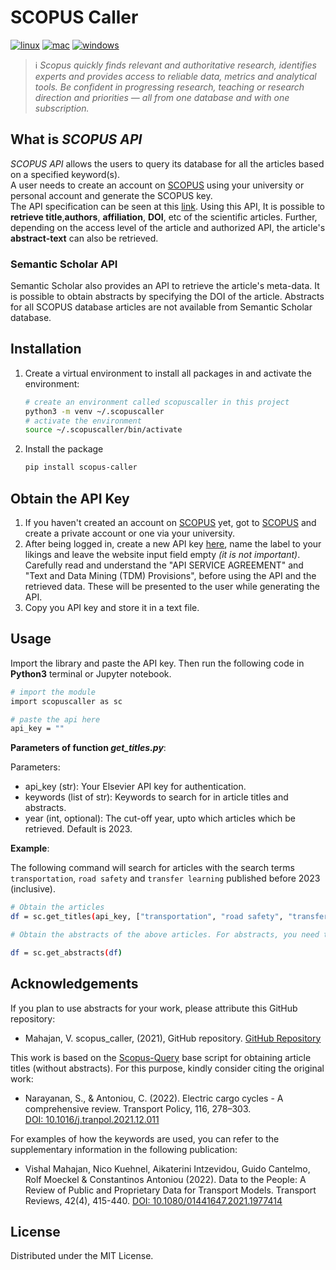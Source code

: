 # SCOPUS Caller

[![linux](https://github.com/vishalmhjn/scopus_caller/actions/workflows/main.yml/badge.svg?branch=master&event=push)](https://github.com/vishalmhjn/scopus_caller/actions/workflows/main.yml)
[![mac](https://github.com/vishalmhjn/scopus_caller/actions/workflows/mac.yml/badge.svg?branch=master&event=push)](https://github.com/vishalmhjn/scopus_caller/actions/workflows/mac.yml)
[![windows](https://github.com/vishalmhjn/scopus_caller/actions/workflows/windows.yml/badge.svg?branch=master&event=push)](https://github.com/vishalmhjn/scopus_caller/actions/workflows/windows.yml)

> ℹ️ _Scopus quickly finds relevant and authoritative research, identifies experts and provides access to reliable data,
> metrics and analytical tools. Be confident in progressing research, teaching or research direction and priorities
> — all from one database and with one subscription._

## What is _SCOPUS API_

_SCOPUS API_ allows the users to query its database for all the articles based on a specified keyword(s).  
A user needs to create an account on [SCOPUS](https://www.elsevier.com/solutions/scopus) using your university or
personal account and generate the SCOPUS key.  
The API specification can be seen at this [link](https://github.com/ElsevierDev/elsapy). Using this API, It is possible
to **retrieve title**,**authors**, **affiliation**, **DOI**, etc of the scientific articles. Further, depending on the
access level of the article and authorized API, the article's **abstract-text** can also be retrieved.

### Semantic Scholar API

Semantic Scholar also provides an API to retrieve the article's meta-data. It is possible to obtain abstracts by
specifying the DOI of the article. Abstracts for all SCOPUS database articles are not available from Semantic Scholar database.

## Installation

1. Create a virtual environment to install all packages in and activate the environment:

   ```sh
   # create an environment called scopuscaller in this project
   python3 -m venv ~/.scopuscaller
   # activate the environment
   source ~/.scopuscaller/bin/activate
   ```

2. Install the package

   ```sh
   pip install scopus-caller
   ```

## Obtain the API Key

1. If you haven't created an account on [SCOPUS](https://dev.elsevier.com) yet, got to
   [SCOPUS](https://www.elsevier.com/solutions/scopus) and create a private account or one via your university.
2. After being logged in, create a new API key [here](https://dev.elsevier.com/apikey/manage), name the label to your
   likings and leave the website input field empty _(it is not important)_.  
   Carefully read and understand the "API
   SERVICE AGREEMENT" and "Text and Data Mining (TDM) Provisions", before using the API and the retrieved data. These
   will be presented to the user while generating the API.
3. Copy you API key and store it in a text file.

## Usage

Import the library and paste the API key. Then run the following code in **Python3** terminal or Jupyter notebook.

```sh
# import the module
import scopuscaller as sc

# paste the api here
api_key = ""
```

**Parameters of function _get_titles.py_**:

Parameters:

- api_key (str): Your Elsevier API key for authentication.
- keywords (list of str): Keywords to search for in article titles and abstracts.
- year (int, optional): The cut-off year, upto which articles which be retrieved. Default is 2023.

**Example**:

The following command will search for articles with the search terms `transportation`, `road safety` and `transfer learning` published before 2023 (inclusive).

```sh
# Obtain the articles
df = sc.get_titles(api_key, ["transportation", "road safety", "transfer learning"], 2023)

# Obtain the abstracts of the above articles. For abstracts, you need to specify the output of previous step as input and then run the following

df = sc.get_abstracts(df)
```

## Acknowledgements

If you plan to use abstracts for your work, please attribute this GitHub repository:

- Mahajan, V. scopus_caller, (2021), GitHub repository. 
[GitHub Repository](https://github.com/vishalmhjn/scopus_caller)

This work is based on the [Scopus-Query](https://github.com/nsanthanakrishnan/Scopus-Query) base script for obtaining article titles (without abstracts). For this purpose, kindly consider citing the original work:

- Narayanan, S., & Antoniou, C. (2022). Electric cargo cycles - A comprehensive review. Transport Policy, 116, 278–303.  
[DOI: 10.1016/j.tranpol.2021.12.011](https://doi.org/10.1016/j.tranpol.2021.12.011)

For examples of how the keywords are used, you can refer to the supplementary information in the following publication:

- Vishal Mahajan, Nico Kuehnel, Aikaterini Intzevidou, Guido Cantelmo, Rolf Moeckel & Constantinos Antoniou (2022). Data to the People: A Review of Public and Proprietary Data for Transport Models. Transport Reviews, 42(4), 415-440.
[DOI: 10.1080/01441647.2021.1977414](https://doi.org/10.1080/01441647.2021.1977414)


## License

Distributed under the MIT License.
